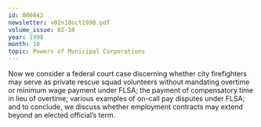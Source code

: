 ```yaml
---
id: 000842
newsletter: v02n10oct1998.pdf
volume_issue: 02-10
year: 1998
month: 10
topic: Powers of Municipal Corporations
---
```


Now we consider a federal court case discerning whether city firefighters may serve as private
rescue squad volunteers without mandating overtime or minimum wage payment under FLSA; the payment of compensatory time in lieu of overtime; various examples of on-call pay disputes under FLSA; and to conclude, we discuss whether employment contracts may extend beyond an elected official’s term.